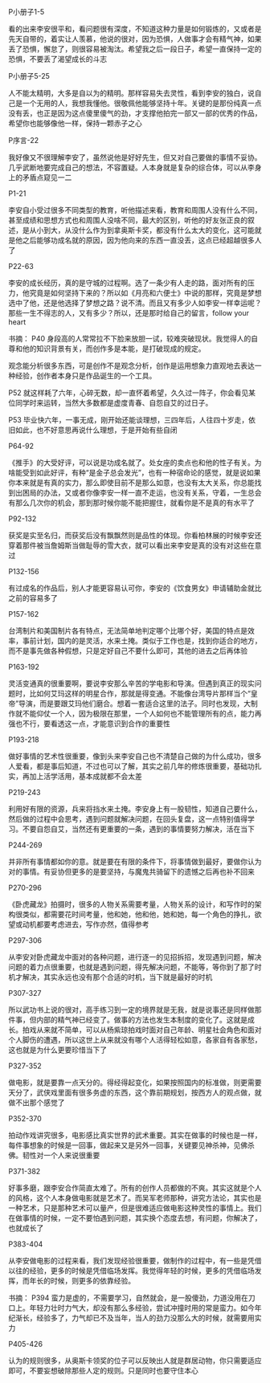 
P小册子1-5

看的出来李安很平和，看问题很有深度，不知道这种力量是如何锻炼的，又或者是先天自带的，着实让人羡慕，他说的很对，因为恐惧，人做事才会有精气神，如果丢了恐惧，懈怠了，则很容易被淘汰。希望我之后一段日子，希望一直保持一定的恐惧，不要丢了渴望成长的斗志

P小册子5-25

人不能太精明，大多是自以为的精明。那样容易失去灵性，看到李安的独白，说自己是一个无用的人，我想我懂他。很敬佩他能够坚持十年。关键的是那份纯真一点没有丢，也正是因为这点傻里傻气的劲，才支撑他拍完一部又一部的优秀的作品，希望你也能够像他一样，保持一颗赤子之心

P序言-22

我好像又不很理解李安了，虽然说他是好好先生，但又对自己要做的事情不妥协。几乎武断地要完成自己的想法，不容置疑。人本身就是复杂的综合体，可以从李身上的矛盾点窥见一二

P1-21

李安自小受过很多不同类型的教育，听他描述来看，教育和周围人没有什么不同，甚至成绩和思想方式也和周围人没啥不同，最大的区别，听他的好友张正良的叙述，是从小到大，从没什么作为到拿奥斯卡奖，都没有什么太大的变化，这可能就是他之后能够功成名就的原因，因为他向来的东西一直没丢，这点已经超越很多人了

P22-63

李安的成长经历，真的是守城的过程啊。选了一条少有人走的路，面对所有的压力，他究竟是如何坚持下来的？所以如《月亮和六便士》中说的那样，究竟是梦想选中了他，还是他选择了梦想之路？说不清。而且又有多少人如李安一样幸运呢？那些一生不得志的人，又有多少？所以，还是那时给自己的留言，follow your heart

书摘：
P40
身段高的人常常拉不下脸来放胆一试，较难突破现状。我觉得人的自尊和他的知识背景有关，而创作多是本能，是打破现成的规定。

观念能分析很多东西，可是创作不是观念分析，创作是运用想象力直观地去表达一种经验，创作者本身只是作品诞生的一个工具。

P52
就这样耗了六年，心碎无数，却一直怀着希望，久久过一阵子，你会看见某位同学时来运转，当然大多数都是虚度青春、自怨自艾的过日子。

P53
毕业快六年，一事无成，刚开始还能谈理想，三四年后，人往四十岁走，依旧如此，也不好意思再说什么理想，于是开始有些自闭


P64-92

《推手》的大受好评，可以说是功成名就了。处女座的卖点也和他的性子有关。为啥能受到如此好评，有种“是金子总会发光”，也有一种宿命论的感觉，就是说如果你本来就是有真的实力，那么即使目前不是那么如意，也没有太大关系，你总能找到出困局的办法，又或者你像李安一样一直不走运，也没有关系，守着，一生总会有那么几次你的机会，那到那时候你能不能把握住，就看你是不是真的有水平了

P92-132

获奖是实至名归，而获奖后没有飘飘然则是品性的体现。你看柏林展的时候李安还穿着那件被当詹姆斯当做耻辱的雪大衣，就可以看出来李安是真的没有对这些在意过

P132-156

有过成名的作品后，别人才能更容易认可你，李安的《饮食男女》申请辅助金就比之前的容易多了

P157-162

台湾制片和美国制片各有特点，无法简单地判定哪个比哪个好，美国的特点是效率，事前计划，国内的是灵活，水来土掩。类似于工作也是，找到你适合的地方，而不是事先做各种假想，只是定好自己不要什么即可，其他的进去之后再体验

P163-192

灵活变通真的很重要啊，要说李安那么辛苦的学电影和导演。但遇到真正的现实问题时，比如何艾玛这样的明星合作，那就是得变通。不能像台湾导片那样当个“皇帝”导演，而是要跟艾玛他们磨合。想着一套适合这里的法子。同时也发现，大制作就不能仰仗一个人，因为极限在那里，一个人如何也不能管理所有的点，能力再强也不行，要看透这一点，才能意识到合作的重要性

P193-218

做好事情的艺术性很重要，像到头来李安自己也不清楚自己做的为什么成功，很多人爱看，都是事后知道，不过也可以了解，其实之前几年的修炼很重要，基础功扎实，再加上活学活用，基本成就都不会太差

P219-243

利用好有限的资源，兵来将挡水来土掩。李安身上有一股韧性，知道自己要什么，然后做的过程中会思考，遇到问题就解决问题，在回头复盘，这一点特别值得学习。不要自怨自艾，当然还有更重要的一条，遇到的事情要努力解决，活在当下

P244-269

并非所有事情都如你的意。就是要在有限的条件下，将事情做到最好，要做你认为对的事情。有妥协但更多的是要坚持，与魔鬼共骑留下的遗憾之后再也补不回来

P270-296

《卧虎藏龙》拍摄时，很多的人物关系需要考量，人物关系的设计，和写作时的架构很类似，都需要花时间考量，他和她，他和他，她和她，每一个角色的挣扎，欲望或动机都要考虑进去，写作亦然，值得参考

P297-306

从李安对卧虎藏龙中面对的各种问题，进行逐一的见招拆招，发现遇到问题，解决问题的着力点很重要，也就是遇到问题，得先解决问题，不能等，等你到了那了时机才解决，其实永远也没有那个合适的时机，当下就是最好的时机

P307-327

所以武功书上说的很对，高手练习到一定的境界就是无我，就是说事还是同样做那件事，但内部的精气神已经变了。做事的方法也发生本制度的变化了。这就是成长。拍戏从来就不简单，可以从杨紫琼拍戏时面对自己年龄、明星社会角色和面对个人脚伤的遭遇，所以这世上从来就没有哪个人活得轻松如意，各家自有各家愁，这也就是为什么更要珍惜当下了

P327-352

做电影，就是要靠一点天分的。得经得起变化，如果按照国内的标准做，则更需要天分了，武侠戏里面有很多务虚的东西，这个靠前期规划，按西方人的观点做，就做不出那个感觉了

P352-370

拍动作戏讲究很多，电影感比真实世界的武术重要。其实在做事的时候也是一样，每件事想象的时候是一回事，做起来又是另外一回事，关键要见神杀神，见佛杀佛。韧性对一个人来说很重要

P371-382

好事多磨，跟李安合作简直太难了。所有的创作人员都做的不爽。其实这就是个人的风格，这个人本身做电影就是艺术了。而吴军老师那种，讲究方法论，其实也是一种艺术，只是那种艺术可以量产，但是很难适应做电影这种灵性的事情上。我们在做事情的时候，一定不要怕遇到问题，其实换个态度去想，有问题，你解决了，也就成长了

P383-404

从李安做电影的过程来看，我们发现经验很重要，做制作的过程中，有一些是凭借以往的经验，更多的时候是凭借临场发挥。我觉得年轻的时候，更多的凭借临场发挥，而年长的时候，则更多的依靠经验。

书摘：
P394
蛮力是虚的，不需要学习，自然就会，是一股傻劲，力道没用在刀口上。年轻力壮时力气大，却没有那么多经验，尝试冲撞时用的常是蛮力。如今年纪渐长，经验多了，力气却已不及当年，当人的劲力没那么大的时候，就需要用实力

P405-426

认为的规则很多，从奥斯卡领奖的位子可以反映出人就是群居动物，你只需要适应即可，不要妄想破除那些人定的规则。只是同时也要守住本心